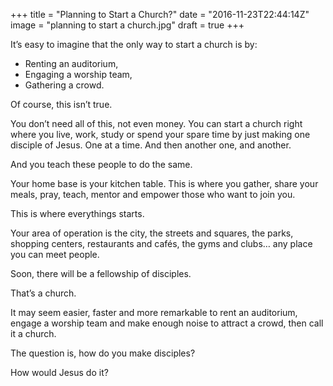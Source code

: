 +++
title = "Planning to Start a Church?"
date = "2016-11-23T22:44:14Z"
image = "planning to start a church.jpg"
draft = true
+++

It’s easy to imagine that the only way to start a church is by:

- Renting an auditorium,
- Engaging a worship team,
- Gathering a crowd. 

Of course, this isn’t true.

You don’t need all of this, not even money. You can start a church right where 
you live, work, study or spend your spare time by just making one disciple of Jesus. 
One at a time. And then another one, and another. 

And you teach these people to do the same.

Your home base is your kitchen table. This is where you gather, share your meals, 
pray, teach, mentor and empower those who want to join you. 

This is where everythings starts.

Your area of operation is the city, the streets and squares, the parks, shopping centers, 
restaurants and cafés, the gyms and clubs… any place you can meet people.

Soon, there will be a fellowship of disciples.

That’s a church.

It may seem easier, faster and more remarkable to rent an auditorium, engage a worship team and make enough 
noise to attract a crowd, then call it a church. 

The question is, how do you make disciples?

How would Jesus do it?